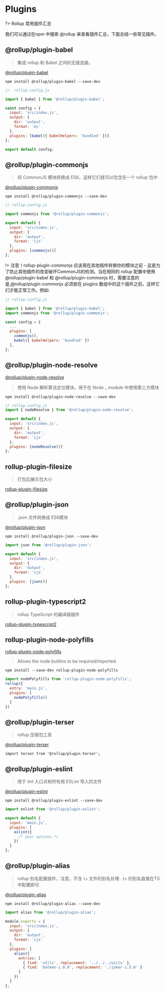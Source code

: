 # Plugins

?> Rollup 常用插件汇总

我们可以通过在npm 中搜索 @rollup 来查看插件汇总，下面总结一些常见插件。

## @rollup/plugin-babel

> 集成 rollup 和 Babel 之间的无缝连接。

[@rollup/plugin-babel](https://www.npmjs.com/package/@rollup/plugin-babel)

``` shell
npm install @rollup/plugin-babel --save-dev
```

``` js
//  rollup.config.js

import { babel } from '@rollup/plugin-babel';

const config = {
  input: 'src/index.js',
  output: {
    dir: 'output',
    format: 'es'
  },
  plugins: [babel({ babelHelpers: 'bundled' })]
};

export default config;
```

## @rollup/plugin-commonjs

> 将 CommonJS 模块转换成 ES6，这样它们就可以包含在一个 rollup 包中

[@rollup/plugin-commonjs](https://www.npmjs.com/package/@rollup/plugin-commonjs)

``` shell
npm install @rollup/plugin-commonjs --save-dev
```

``` js
// rollup.config.js

import commonjs from '@rollup/plugin-commonjs';

export default {
  input: 'src/index.js',
  output: {
    dir: 'output',
    format: 'cjs'
  },
  plugins: [commonjs()]
};
```

!> 注意！rollup-plugin-commonjs 应该用在其他插件转换你的模块之前 - 这是为了防止其他插件的改变破坏CommonJS的检测。当在相同的 rollup 配置中使用 @rollup/plugin-babel 和 @rollup/plugin-commonjs 时，需要注意的是,@rollup/plugin-commonjs 必须放在 plugins 数组中的这个插件之前，这样它们才能正常工作。例如:

``` js
// rollup.config.js

import { babel } from '@rollup/plugin-babel';
import commonjs from '@rollup/plugin-commonjs';

const config = {
  ...
  plugins: [
    commonjs(),
    babel({ babelHelpers: 'bundled' })
  ],
};
```

## @rollup/plugin-node-resolve

[@rollup/plugin-node-resolve](https://www.npmjs.com/package/@rollup/plugin-node-resolve)

> 使用 Node 解析算法定位模块，用于在 Node _ module 中使用第三方模块

``` shell
npm install @rollup/plugin-node-resolve --save-dev
```

``` js
// rollup.config.js
import { nodeResolve } from '@rollup/plugin-node-resolve';

export default {
  input: 'src/index.js',
  output: {
    dir: 'output',
    format: 'cjs'
  },
  plugins: [nodeResolve()]
};
```

## rollup-plugin-filesize

> 打包后展示包大小

[rollup-plugin-filesize](https://www.npmjs.com/package/rollup-plugin-filesize)

## @rollup/plugin-json

> .json 文件转换成 ES6模块

[@rollup/plugin-json](https://www.npmjs.com/package/@rollup/plugin-json)

``` shell
npm install @rollup/plugin-json --save-dev
```

``` js
import json from '@rollup/plugin-json';

export default {
  input: 'src/index.js',
  output: {
    dir: 'output',
    format: 'cjs'
  },
  plugins: [json()]
};
```

## rollup-plugin-typescript2

> rollup TypeScript 的编译器插件

[rollup-plugin-typescript2](https://www.npmjs.com/package/rollup-plugin-typescript2)

## rollup-plugin-node-polyfills

[rollup-plugin-node-polyfills](https://www.npmjs.com/package/rollup-plugin-node-polyfills)

> Allows the node builtins to be required/imported.

``` shell
npm install --save-dev rollup-plugin-node-polyfills
```

``` js
import nodePolyfills from 'rollup-plugin-node-polyfills';
rollup({
  entry: 'main.js',
  plugins: [
    nodePolyfills()
  ]
})
```

## @rollup/plugin-terser

> rollup 压缩包工具

[@rollup/plugin-terser]()

``` shell
import terser from '@rollup/plugin-terser';
```

## @rollup/plugin-eslint

> 用于 lint 入口点和所有用 ESLint 导入的文件

[@rollup/plugin-eslint](https://www.npmjs.com/package/@rollup/plugin-eslint)

``` shell
npm install @rollup/plugin-eslint --save-dev
```

``` js
import eslint from '@rollup/plugin-eslint';

export default {
  input: 'main.js',
  plugins: [
    eslint({
      /* your options */
    })
  ]
};
```

## @rollup/plugin-alias

> rollup 别名配置插件，注意，不含 `ts` 文件的别名处理 `.ts` 的别名直接在TS中配置即可.

[@rollup/plugin-alias](https://www.npmjs.com/package/@rollup/plugin-alias)

``` shell
npm install @rollup/plugin-alias --save-dev
```

``` js
import alias from '@rollup/plugin-alias';

module.exports = {
  input: 'src/index.js',
  output: {
    dir: 'output',
    format: 'cjs'
  },
  plugins: [
    alias({
      entries: [
        { find: 'utils', replacement: '../../../utils' },
        { find: 'batman-1.0.0', replacement: './joker-1.5.0' }
      ]
    })
  ]
};
```
